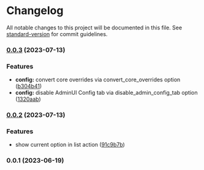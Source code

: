 # Changelog

All notable changes to this project will be documented in this file. See [standard-version](https://github.com/conventional-changelog/standard-version) for commit guidelines.

### [0.0.3](https://github.com/DataShades/ckanext-editable-config/compare/v0.0.2...v0.0.3) (2023-07-13)


### Features

* **config:** convert core overrides via convert_core_overrides option ([b304b41](https://github.com/DataShades/ckanext-editable-config/commit/b304b41fe548bb3c25087007ee0a6dae34e6a025))
* **config:** disable AdminUI Config tab via disable_admin_config_tab option ([1320aab](https://github.com/DataShades/ckanext-editable-config/commit/1320aab961b5804a4f88dc1095294234aa2f3582))

### [0.0.2](https://github.com/DataShades/ckanext-editable-config/compare/v0.0.1...v0.0.2) (2023-07-13)


### Features

* show current option in list action ([91c9b7b](https://github.com/DataShades/ckanext-editable-config/commit/91c9b7b4217f4ab7d8336d6ac3178a0fbc34b305))

### 0.0.1 (2023-06-19)
